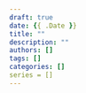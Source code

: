 ```yaml
--- 
draft: true
date: {{ .Date }}
title: ""
description: ""
authors: []
tags: []
categories: []
series = []
---
```

